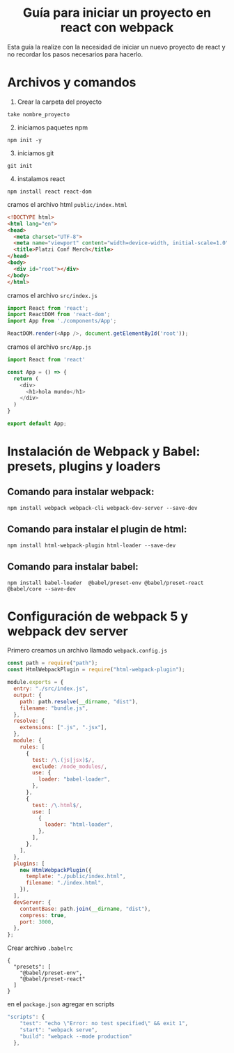<div align="center">
  <h1>Guía para iniciar un proyecto en react con webpack</h1>
</div>

Esta guía la realize con la necesidad de iniciar un nuevo proyecto de react y no recordar los pasos necesarios para hacerlo.

# Archivos y comandos
1. Crear la carpeta del proyecto
```
take nombre_proyecto
```
2. iniciamos paquetes npm
```
npm init -y
```
3. iniciamos git
```
git init
```
4. instalamos react
```
npm install react react-dom
```
cramos el archivo html `public/index.html`
```html
<!DOCTYPE html>
<html lang="en">
<head>
  <meta charset="UTF-8">
  <meta name="viewport" content="width=device-width, initial-scale=1.0">
  <title>Platzi Conf Merch</title>
</head>
<body>
  <div id="root"></div>
</body>
</html>
```
cramos el archivo `src/index.js`
```js
import React from 'react';
import ReactDOM from 'react-dom';
import App from './components/App';

ReactDOM.render(<App />, document.getElementById('root'));
```
cramos el archivo `src/App.js`
```js
import React from 'react'

const App = () => {
  return (
    <div>
      <h1>hola mundo</h1>
    </div>
  )
}

export default App;
```
# Instalación de Webpack y Babel: presets, plugins y loaders
## Comando para instalar webpack:
```
npm install webpack webpack-cli webpack-dev-server --save-dev
```
## Comando para instalar el plugin de html:
```
npm install html-webpack-plugin html-loader --save-dev
```
## Comando para instalar babel:
```
npm install babel-loader  @babel/preset-env @babel/preset-react @babel/core --save-dev
```
# Configuración de webpack 5 y webpack dev server
Primero creamos un archivo llamado `webpack.config.js`
```js
const path = require("path");
const HtmlWebpackPlugin = require("html-webpack-plugin");

module.exports = {
  entry: "./src/index.js",
  output: {
    path: path.resolve(__dirname, "dist"),
    filename: "bundle.js",
  },
  resolve: {
    extensions: [".js", ".jsx"],
  },
  module: {
    rules: [
      {
        test: /\.(js|jsx)$/,
        exclude: /node_modules/,
        use: {
          loader: "babel-loader",
        },
      },
      {
        test: /\.html$/,
        use: [
          {
            loader: "html-loader",
          },
        ],
      },
    ],
  },
  plugins: [
    new HtmlWebpackPlugin({
      template: "./public/index.html",
      filename: "./index.html",
    }),
  ],
  devServer: {
    contentBase: path.join(__dirname, "dist"),
    compress: true,
    port: 3000,
  },
};
```
Crear archivo `.babelrc`
```
{
  "presets": [
    "@babel/preset-env",
    "@babel/preset-react"
  ]
}
```
en el `package.json` agregar en scripts
```js
"scripts": {
    "test": "echo \"Error: no test specified\" && exit 1",
    "start": "webpack serve",
    "build": "webpack --mode production"
  },
```
